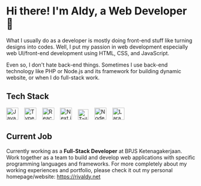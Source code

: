 # Hi there! I'm Aldy, a Web Developer 👋


What I usually do as a developer is mostly doing front-end stuff like turning designs into codes. Well, I put my passion in web development especially web UI/front-end development using HTML, CSS, and JavaScript.

Even so, I don't hate back-end things. Sometimes I use back-end technology like PHP or Node.js and its framework for building dynamic website, or when I do full-stack work.


## Tech Stack
<img src="https://github.com/ahmadrivaldys/ahmadrivaldys/assets/76983038/494f357b-e0f0-4471-9db8-8181cf7c8f4c" alt="JavaScript" title="JavaScript" height="32" />
&nbsp;&nbsp;
<img src="https://github.com/ahmadrivaldys/ahmadrivaldys/assets/76983038/ad1361d7-1ce9-464b-9d75-394cd94cfd03" alt="TypeScript" title="TypeScript" height="32" />
&nbsp;&nbsp;
<img src="https://github.com/ahmadrivaldys/ahmadrivaldys/assets/76983038/59675058-0aed-4af3-93d2-6bd1d8ca55ec" alt="React" title="React" height="32" />
&nbsp;&nbsp;
<img src="https://github.com/ahmadrivaldys/ahmadrivaldys/assets/76983038/2f6d3cf7-ab69-44dd-891a-6789f7022731" alt="Next.js" title="Next.js" height="32" />
&nbsp;&nbsp;
<img src="https://github.com/ahmadrivaldys/ahmadrivaldys/assets/76983038/c09fa28c-5ea8-428a-b236-438c0e85bb25" alt="TailwindCSS" title="TailwindCSS" height="28" />
&nbsp;&nbsp;
<img src="https://github.com/ahmadrivaldys/ahmadrivaldys/assets/76983038/b9939fde-e758-466d-834e-1aafbac51ec3" alt="Node.js" title="Node.js" height="32" />
&nbsp;&nbsp;
<img src="https://github.com/ahmadrivaldys/ahmadrivaldys/assets/76983038/ce01e2c5-6095-4093-8c76-9d6ba7510454" alt="Laravel" title="Laravel" height="32" />

## Current Job
Currently working as a **Full-Stack Developer** at BPJS Ketenagakerjaan. Work together as a team to build and develop web 
applications with specific programming languages and frameworks. For more completely about my working experiences and portfolio, please check it out
my personal homepage/website: https://rivaldy.net

